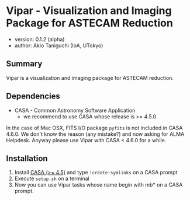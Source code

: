 # Vipar - Visualization and Imaging Package for ASTECAM Reduction

+ version: 0.1.2 (alpha)
+ author: Akio Taniguchi (IoA, UTokyo)

## Summary

Vipar is a visualization and imaging package for ASTECAM reduction.

## Dependencies

+ CASA - Common Astronomy Software Application
    - we recommend to use CASA whose release is >= 4.5.0

In the case of Mac OSX, FITS I/O package `pyfits` is not included in CASA 4.6.0.
We don't know the reason (any mistake?) and now asking for ALMA Helpdesk.
Anyway please use Vipar with CASA < 4.6.0 for a while.

## Installation

1. Install [CASA (>= 4.5)][casa] and type `!create-symlinks` on a CASA prompt
1. Execute `setup.sh` on a terminal
1. Now you can use Vipar tasks whose name begin with mb* on a CASA prompt.

[casa]: https://casa.nrao.edu/casa_obtaining.shtml
[casa-python]: https://github.com/radio-astro-tools/casa-python
